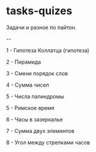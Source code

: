 # tasks-quizes
Задачи и разное по пайтон.


--


1 - Гипотеза Коллатца (гипотеза)

2 - Пирамида

3 - Смени порядок слов

4 - Сумма чисел

5 - Числа палиндромы

5 - Римское время

6 - Часы в зазеркалье

7 - Сумма двух элементов

8 - Угол между стрелками часов

